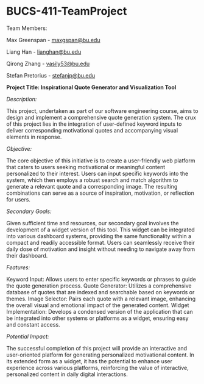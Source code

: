 # BUCS-411-TeamProject

Team Members:

Max Greenspan - maxgspan@bu.edu

Liang Han - lianghan@bu.edu

Qirong Zhang - vasily53@bu.edu

Stefan Pretorius - stefanjp@bu.edu

**Project Title: Inspirational Quote Generator and Visualization Tool**

*Description:*

This project, undertaken as part of our software engineering course, aims to design and implement a comprehensive quote generation system. The crux of this project lies in the integration of user-defined keyword inputs to deliver corresponding motivational quotes and accompanying visual elements in response.

*Objective:*

The core objective of this initiative is to create a user-friendly web platform that caters to users seeking motivational or meaningful content personalized to their interest. Users can input specific keywords into the system, which then employs a robust search and match algorithm to generate a relevant quote and a corresponding image. The resulting combinations can serve as a source of inspiration, motivation, or reflection for users.

*Secondary Goals:*

Given sufficient time and resources, our secondary goal involves the development of a widget version of this tool. This widget can be integrated into various dashboard systems, providing the same functionality within a compact and readily accessible format. Users can seamlessly receive their daily dose of motivation and insight without needing to navigate away from their dashboard.

*Features:*

Keyword Input: Allows users to enter specific keywords or phrases to guide the quote generation process.
Quote Generator: Utilizes a comprehensive database of quotes that are indexed and searchable based on keywords or themes.
Image Selector: Pairs each quote with a relevant image, enhancing the overall visual and emotional impact of the generated content.
Widget Implementation: Develops a condensed version of the application that can be integrated into other systems or platforms as a widget, ensuring easy and constant access.

*Potential Impact:*

The successful completion of this project will provide an interactive and user-oriented platform for generating personalized motivational content. In its extended form as a widget, it has the potential to enhance user experience across various platforms, reinforcing the value of interactive, personalized content in daily digital interactions.
